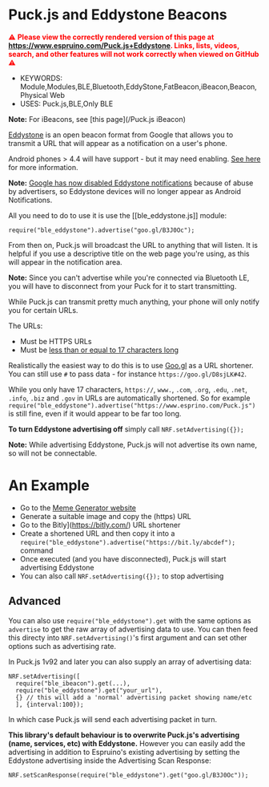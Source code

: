 <!--- Copyright (c) 2016 Gordon Williams, Pur3 Ltd. See the file LICENSE for copying permission. -->
Puck.js and Eddystone Beacons
=============================

<span style="color:red">:warning: **Please view the correctly rendered version of this page at https://www.espruino.com/Puck.js+Eddystone. Links, lists, videos, search, and other features will not work correctly when viewed on GitHub** :warning:</span>

* KEYWORDS: Module,Modules,BLE,Bluetooth,EddyStone,FatBeacon,iBeacon,Beacon,Physical Web
* USES: Puck.js,BLE,Only BLE

**Note:** For iBeacons, see [this page](/Puck.js iBeacon)

[Eddystone](https://github.com/google/eddystone) is an open beacon format from Google
that allows you to transmit a URL that will appear as a notification on
a user's phone.

Android phones > 4.4 will have support - but it may need enabling.
[See here](https://developers.google.com/beacons/) for more information.

**Note:** [Google has now disabled Eddystone notifications](https://android-developers.googleblog.com/2018/10/discontinuing-support-for-android.html)
because of abuse by advertisers, so Eddystone devices will no longer appear as Android Notifications.

All you need to do to use it is use the [[ble_eddystone.js]] module:

```
require("ble_eddystone").advertise("goo.gl/B3J0Oc");
```

From then on, Puck.js will broadcast the URL to anything that will listen. It
is helpful if you use a descriptive title on the web page you're using, as this
will appear in the notification area.

**Note:** Since you can't advertise while you're connected via Bluetooth LE,
you will have to disconnect from your Puck for it to start transmitting.

While Puck.js can transmit pretty much anything, your phone will
only notify you for certain URLs.

The URLs:

* Must be HTTPS URLs
* Must be [less than or equal to 17 characters long](https://github.com/google/eddystone/tree/master/eddystone-url)

Realistically the easiest way to do this is to use [Goo.gl](https://goo.gl/) as a URL shortener. You can still use
`#` to pass data - for instance `https://goo.gl/D8sjLK#42`.

While you only have 17 characters, `https://`, `www.`, `.com`, `.org`, `.edu`, `.net`, `.info`, `.biz` and `.gov`
in URLs are automatically shortened. So for example `require("ble_eddystone").advertise("https://www.esprino.com/Puck.js")` is
still fine, even if it would appear to be far too long.

**To turn Eddystone advertising off** simply call `NRF.setAdvertising({});`

**Note:** While advertising Eddystone, Puck.js will not advertise its own name, so will not be connectable.


An Example
==========

* Go to the [Meme Generator website](https://imgflip.com/memegenerator)
* Generate a suitable image and copy the (https) URL
* Go to the Bitly](https://bitly.com/) URL shortener
* Create a shortened URL and then copy it into a `require("ble_eddystone").advertise("https://bit.ly/abcdef");` command
* Once executed (and you have disconnected), Puck.js will start advertising Eddystone
* You can also call  `NRF.setAdvertising({});` to stop advertising


Advanced
--------

You can also use `require("ble_eddystone").get` with the same options as
`advertise` to get the raw array of advertising data to use. You can
then feed this directy into `NRF.setAdvertising()`'s first argument and
can set other options such as advertising rate.

In Puck.js 1v92 and later you can also supply an array of advertising data:

```
NRF.setAdvertising([
  require("ble_ibeacon").get(...),
  require("ble_eddystone").get("your_url"),
  {} // this will add a 'normal' advertising packet showing name/etc
  ], {interval:100});
```

In which case Puck.js will send each advertising packet in turn.

**This library's default behaviour is to overwrite Puck.js's advertising
(name, services, etc) with Eddystone.** However you can easily add the advertising
in addition to Espruino's existing advertising by setting the Eddystone
advertising inside the Advertising Scan Response:

```
NRF.setScanResponse(require("ble_eddystone").get("goo.gl/B3J0Oc"));
```
